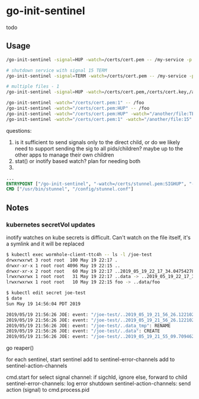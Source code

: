 go-init-sentinel
================

todo

Usage
-----

```sh
/go-init-sentinel -signal=HUP -watch=/certs/cert.pem -- /my-service -p 8080

# shutdown service with signal 15 TERM
/go-init-sentinel -signal=TERM -watch=/certs/cert.pem -- /my-service -p 8080

# multiple files - 1
/go-init-sentinel -signal=HUP -watch=/certs/cert.pem,/certs/cert.key,/another/file -- /my-service -p 8080

/go-init-sentinel -watch="/certs/cert.pem:1" -- /foo
/go-init-sentinel -watch="/certs/cert.pem:HUP" -- /foo
/go-init-sentinel -watch="/certs/cert.pem:HUP" -watch="/another/file:TERM" -- /foo
/go-init-sentinel -watch="/certs/cert.pem:1" -watch="/another/file:15" -- /foo
```

questions:
1. is it sufficient to send signals only to the direct child, or do we likely need to support sending the sig to all pids/children? maybe up to the other apps to manage their own children
2. stat() or inotify based watch? plan for needing both
3. 


```dockerfile
...
ENTRYPOINT ["/go-init-sentinel", "-watch=/certs/stunnel.pem:SIGHUP", "--"]
CMD ["/usr/bin/stunnel", "/config/stunnel.conf"]
```


Notes
-----

### kubernetes secretVol updates

inotify watches on kube secrets is difficult. Can't watch on the file itself, it's a symlink
and it will be replaced

```sh
$ kubectl exec wormhole-client-ttc4h -- ls -l /joe-test
drwxrwxrwt 3 root root  100 May 19 22:17 .
drwxr-xr-x 1 root root 4096 May 19 22:15 ..
drwxr-xr-x 2 root root   60 May 19 22:17 ..2019_05_19_22_17_34.047542780
lrwxrwxrwx 1 root root   31 May 19 22:17 ..data -> ..2019_05_19_22_17_34.047542780
lrwxrwxrwx 1 root root   10 May 19 22:15 foo -> ..data/foo

$ kubectl edit secret joe-test
$ date
Sun May 19 14:56:04 PDT 2019

2019/05/19 21:56:26 JOE: event: "/joe-test/..2019_05_19_21_56_26.122102519": CREATE
2019/05/19 21:56:26 JOE: event: "/joe-test/..2019_05_19_21_56_26.122102519": CHMOD
2019/05/19 21:56:26 JOE: event: "/joe-test/..data_tmp": RENAME
2019/05/19 21:56:26 JOE: event: "/joe-test/..data": CREATE
2019/05/19 21:56:26 JOE: event: "/joe-test/..2019_05_19_21_55_09.709462547": REMOVE
```

go reaper()

for each sentinel,
  start sentinel
  add to sentinel-error-channels
  add to sentinel-action-channels

cmd.start
for
  select
    signal channel:
      if sigchld, ignore
      else,
        forward to child
    sentinel-error-channels:
      log error
      shutdown
    sentinel-action-channels:
      send action (signal) to cmd.process.pid
